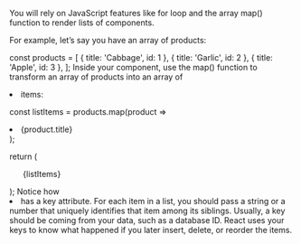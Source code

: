 You will rely on JavaScript features like for loop and the array map() function to render lists of components.

For example, let’s say you have an array of products:

const products = [
  { title: 'Cabbage', id: 1 },
  { title: 'Garlic', id: 2 },
  { title: 'Apple', id: 3 },
];
Inside your component, use the map() function to transform an array of products into an array of <li> items:

const listItems = products.map(product =>
  <li key={product.id}>
    {product.title}
  </li>
);

return (
    <ul>{listItems}</ul>
);
Notice how <li> has a key attribute. For each item in a list, you should pass a string or a number that uniquely identifies that item among its siblings. Usually, a key should be coming from your data, such as a database ID. React uses your keys to know what happened if you later insert, delete, or reorder the items.


